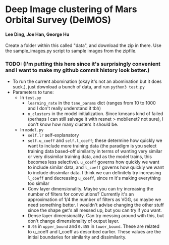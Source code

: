 # Deep Image clustering of Mars Orbital Survey (DeIMOS)

#### Lee Ding, Joe Han, George Hu

Create a folder within this called "data", and download the zip in there. Use the sample_images.py script to sample images from the zipfile.



### TODO: (I'm putting this here since it's surprisingly convenient and I want to make my github commit history look better.)

- To run the current abomination (okay it's not an abomination but it does suck.), just download a bunch of data, and run `python3 test.py`
- Parameters to tune:
    - In `test.py`
        - `learning_rate` in the `tsne_params` dict (ranges from 10 to 1000 and I don't really understand it tbh)
        - `n_clusters` in the model initialization. Since kmeans kind of failed (perhaps I can still salvage it with resnet > mobilenet? not sure), I don't know how many clusters it should be.
    - In `model.py`
        - `self.lr` self-explanatory
        - `self.u_coeff` and `self.l_coeff`; these determine how quickly we want to include more training data (the paradigm is you select training data based-off similarity in terms of wanting very similar or very dissimilar training data, and as the model trains, this becomes less selective). `u_coeff` governs how quickly we want to include similar data, and `l_coeff` governs how quickly we want to include dissimilar data. I think we can definitely try increasing `l_coeff` and decreasing `u_coeff`, since rn it's making everything too similar
        - Conv layer dimensionality. Maybe you can try increasing the number of filters for convolutions? Currently it's an approximation of 1/4 the number of filters as VGG, so maybe we need something better. I wouldn't advise changing the other stuff since the shape get's all messed up, but you can try if you want.
        - Dense layer dimensionality. Can try messing around with this, but don't change dimensionality of output layer.
        - `0.95` in `upper_bound` and `0.455` in `lower_bound`. These are related to u_coeff and l_coeff as described earlier. These values are the initial boundaries for similarity and dissimilarity.
